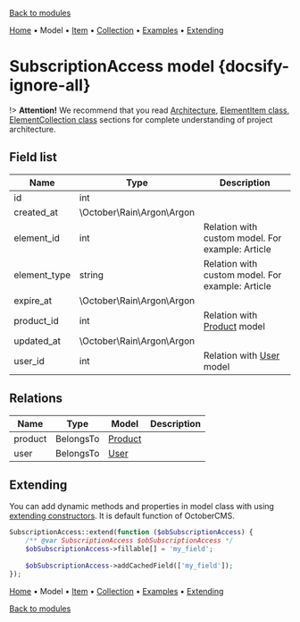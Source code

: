 [Back to modules](modules/home.md)

[Home](modules/subscription-access/home.md)
• Model
• [Item](modules/subscription-access/item/item.md)
• [Collection](modules/subscription-access/collection/collection.md)
• [Examples](modules/subscription-access/examples/examples.md)
• [Extending](modules/subscription-access/extending/extending.md)

# SubscriptionAccess model {docsify-ignore-all}

!> **Attention!**  We recommend that you read [Architecture](home.md#architecture), [ElementItem class](item-class/item-class.md),
[ElementCollection class](collection-class/collection-class.md) sections for complete understanding of  project architecture.

## Field list

|  Name | Type | Description |
|-------|------|--------|
|id|int|
|created_at|\October\Rain\Argon\Argon|
|element_id|int|Relation with custom model. For example: Article|
|element_type|string|Relation with custom model. For example: Article|
|expire_at|\October\Rain\Argon\Argon|
|product_id|int|Relation with [Product](modules/product/model/model.md) model|
|updated_at|\October\Rain\Argon\Argon|
|user_id|int|Relation with [User](modules/user/model/model.md) model|

## Relations

|Name|Type|Model|Description|
|-----|-----|-----|-----|
|product|BelongsTo|[Product](modules/product/model/model.md)|
|user|BelongsTo|[User](modules/user/model/model.md)|

## Extending

You can add dynamic methods and properties in model class with using [extending constructors](http://octobercms.com/docs/services/behaviors#constructor-extension).
It is default function of OctoberCMS.

```php
SubscriptionAccess::extend(function ($obSubscriptionAccess) {
    /** @var SubscriptionAccess $obSubscriptionAccess */
    $obSubscriptionAccess->fillable[] = 'my_field';
    
    $obSubscriptionAccess->addCachedField(['my_field']);
});
```

[Home](modules/subscription-access/home.md)
• Model
• [Item](modules/subscription-access/item/item.md)
• [Collection](modules/subscription-access/collection/collection.md)
• [Examples](modules/subscription-access/examples/examples.md)
• [Extending](modules/subscription-access/extending/extending.md)

[Back to modules](modules/home.md)
